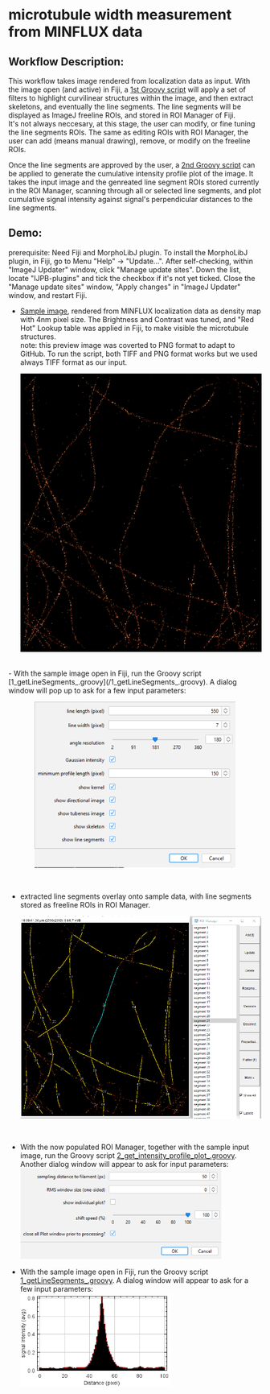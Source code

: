 # microtubule width measurement from MINFLUX data

## Workflow Description:

This workflow takes image rendered from localization data as input. With the image open (and active) in Fiji, a [1st Groovy script](/1_getLineSegments_.groovy) will apply a set of filters to highlight curvilinear structures within the image, and then extract skeletons, and eventually the line segments. The line segments will be displayed as ImageJ freeline ROIs, and stored in ROI Manager of Fiji.  
It's not always neccesary, at this stage, the user can modify, or fine tuning the line segments ROIs. The same as editing ROIs with ROI Manager, the user can add (means manual drawing), remove, or modify on the freeline ROIs.  

Once the line segments are approved by the user, a [2nd Groovy script](/2_get_intensity_profile_plot_.groovy) can be applied to generate the cumulative intensity profile plot of the image. It takes the input image and the genreated line segment ROIs stored currently in the ROI Manager, scanning through all or selected line segments, and plot cumulative signal intensity against signal's perpendicular distances to the line segments.


## Demo:
prerequisite: Need Fiji and MorphoLibJ plugin. To install the MorphoLibJ plugin, in Fiji, go to Menu "Help" -> "Update...". After self-checking, within "ImageJ Updater" window, click "Manage update sites". Down the list, locate "IJPB-plugins" and tick the checkbox if it's not yet ticked. Close the "Manage update sites" window, "Apply changes" in "ImageJ Updater" window, and restart Fiji.

-  [Sample image](/sample_data/sample_data_rendered_with_4nm_pixel_size.tif), rendered from MINFLUX localization data as density map with 4nm pixel size. The Brightness and Contrast was tuned, and "Red Hot" Lookup table was applied in Fiji, to make visible the microtubule structures.  
note: this preview image was coverted to PNG format to adapt to GitHub. To run the script, both TIFF and PNG format works but we used always TIFF format as our input.  
    <p align="center">
    <img src="/sample_data/sample_data_preview.png" width="700" height=auto>
    </p>

 <br />
- With the sample image open in Fiji, run the Groovy script [1_getLineSegments_.groovy](/1_getLineSegments_.groovy). A dialog window will pop up to ask for a few input parameters:  
    <p align="center">
    <img src="/sample_data/script_input_demo_1.png" width="400" height=auto>
    </p>
    
 <br />
 
-  extracted line segments overlay onto sample data, with line segments stored as freeline ROIs in ROI Manager.  
    <p align="center">
    <img src="/sample_data/sample_data_with_line_segments_preview.png" width="800" height=auto>
    </p>
 <br />
 
- With the now populated ROI Manager, together with the sample input image, run the Groovy script [2_get_intensity_profile_plot_.groovy](/2_get_intensity_profile_plot_.groovy). Another dialog window will appear to ask for input parameters:  
    <img src="/sample_data/script_input_demo_2.png" width="400" height=auto>

- With the sample image open in Fiji, run the Groovy script [1_getLineSegments_.groovy](/1_getLineSegments_.groovy). A dialog window will appear to ask for a few input parameters:  
    <img src="/sample_data/script_output_demo_3.png" width="300" height=auto>

